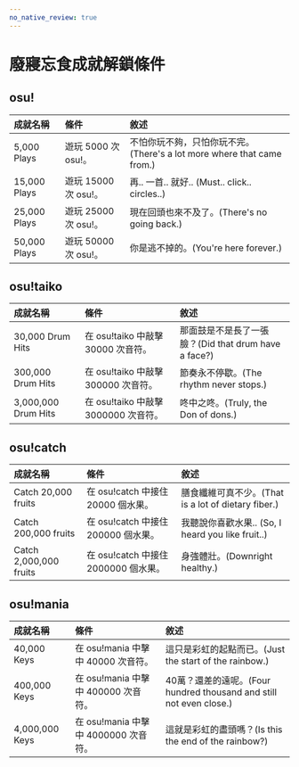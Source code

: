 ```yaml
---
no_native_review: true
---
```


# 廢寢忘食成就解鎖條件

## osu!

| 成就名稱 | 條件 | 敘述 |
| :-- | :-- | :-- |
| 5,000 Plays | 遊玩 5000 次 osu!。 | 不怕你玩不夠，只怕你玩不完。(There's a lot more where that came from.) |
| 15,000 Plays | 遊玩 15000 次 osu!。 | 再.. 一首.. 就好.. (Must.. click.. circles..) |
| 25,000 Plays | 遊玩 25000 次 osu!。 | 現在回頭也來不及了。(There's no going back.) |
| 50,000 Plays | 遊玩 50000 次 osu!。 | 你是逃不掉的。(You're here forever.) |

## osu!taiko

| 成就名稱 | 條件 | 敘述 |
| :-- | :-- | :-- |
| 30,000 Drum Hits | 在 osu!taiko 中敲擊 30000 次音符。 | 那面鼓是不是長了一張臉？(Did that drum have a face?) |
| 300,000 Drum Hits | 在 osu!taiko 中敲擊 300000 次音符。 | 節奏永不停歇。(The rhythm never stops.) |
| 3,000,000 Drum Hits | 在 osu!taiko 中敲擊 3000000 次音符。 | 咚中之咚。(Truly, the Don of dons.) |

## osu!catch

| 成就名稱 | 條件 | 敘述 |
| :-- | :-- | :-- |
| Catch 20,000 fruits | 在 osu!catch 中接住 20000 個水果。 | 膳食纖維可真不少。(That is a lot of dietary fiber.) |
| Catch 200,000 fruits | 在 osu!catch 中接住 200000 個水果。 | 我聽說你喜歡水果.. (So, I heard you like fruit..) |
| Catch 2,000,000 fruits | 在 osu!catch 中接住 2000000 個水果。 | 身強體壯。(Downright healthy.) |

## osu!mania

| 成就名稱 | 條件 | 敘述 |
| :-- | :-- | :-- |
| 40,000 Keys | 在 osu!mania 中擊中 40000 次音符。 | 這只是彩虹的起點而已。(Just the start of the rainbow.) |
| 400,000 Keys | 在 osu!mania 中擊中 400000 次音符。 | 40萬？還差的遠呢。(Four hundred thousand and still not even close.) |
| 4,000,000 Keys | 在 osu!mania 中擊中 4000000 次音符。 | 這就是彩虹的盡頭嗎？(Is this the end of the rainbow?) |
